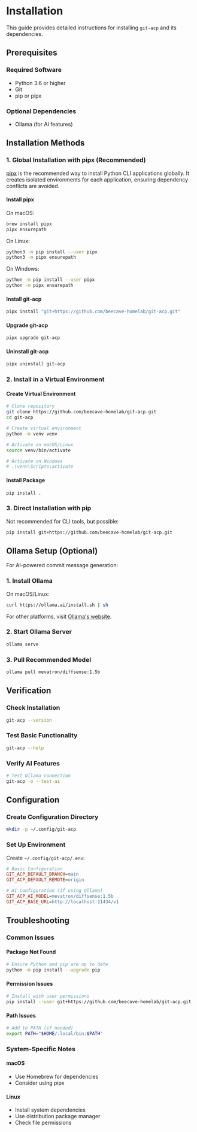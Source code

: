 # Installation

This guide provides detailed instructions for installing `git-acp` and its dependencies.

## Prerequisites

### Required Software

- Python 3.6 or higher
- Git
- pip or pipx

### Optional Dependencies

- Ollama (for AI features)

## Installation Methods

### 1. Global Installation with pipx (Recommended)

[pipx](https://pypa.github.io/pipx/) is the recommended way to install Python CLI applications globally. It creates isolated environments for each application, ensuring dependency conflicts are avoided.

#### Install pipx

On macOS:

```bash
brew install pipx
pipx ensurepath
```

On Linux:

```bash
python3 -m pip install --user pipx
python3 -m pipx ensurepath
```

On Windows:

```bash
python -m pip install --user pipx
python -m pipx ensurepath
```

#### Install git-acp

```bash
pipx install "git+https://github.com/beecave-homelab/git-acp.git"
```

#### Upgrade git-acp

```bash
pipx upgrade git-acp
```

#### Uninstall git-acp

```bash
pipx uninstall git-acp
```

### 2. Install in a Virtual Environment

#### Create Virtual Environment

```bash
# Clone repository
git clone https://github.com/beecave-homelab/git-acp.git
cd git-acp

# Create virtual environment
python -m venv venv

# Activate on macOS/Linux
source venv/bin/activate

# Activate on Windows
# .\venv\Scripts\activate
```

#### Install Package

```bash
pip install .
```

### 3. Direct Installation with pip

Not recommended for CLI tools, but possible:

```bash
pip install git+https://github.com/beecave-homelab/git-acp.git
```

## Ollama Setup (Optional)

For AI-powered commit message generation:

### 1. Install Ollama

On macOS/Linux:

```bash
curl https://ollama.ai/install.sh | sh
```

For other platforms, visit [Ollama's website](https://ollama.ai).

### 2. Start Ollama Server

```bash
ollama serve
```

### 3. Pull Recommended Model

```bash
ollama pull mevatron/diffsense:1.5b
```

## Verification

### Check Installation

```bash
git-acp --version
```

### Test Basic Functionality

```bash
git-acp --help
```

### Verify AI Features

```bash
# Test Ollama connection
git-acp -o --test-ai
```

## Configuration

### Create Configuration Directory

```bash
mkdir -p ~/.config/git-acp
```

### Set Up Environment

Create `~/.config/git-acp/.env`:

```ini
# Basic Configuration
GIT_ACP_DEFAULT_BRANCH=main
GIT_ACP_DEFAULT_REMOTE=origin

# AI Configuration (if using Ollama)
GIT_ACP_AI_MODEL=mevatron/diffsense:1.5b
GIT_ACP_BASE_URL=http://localhost:11434/v1
```

## Troubleshooting

### Common Issues

#### Package Not Found

```bash
# Ensure Python and pip are up to date
python -m pip install --upgrade pip
```

#### Permission Issues

```bash
# Install with user permissions
pip install --user git+https://github.com/beecave-homelab/git-acp.git
```

#### Path Issues

```bash
# Add to PATH (if needed)
export PATH="$HOME/.local/bin:$PATH"
```

### System-Specific Notes

#### macOS

- Use Homebrew for dependencies
- Consider using pipx

#### Linux

- Install system dependencies
- Use distribution package manager
- Check file permissions
